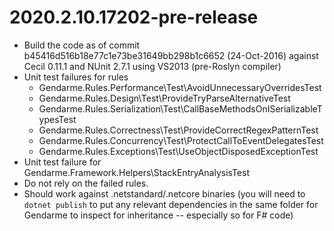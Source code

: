 # 2020.2.10.17202-pre-release
* Build the code as of commit b45416d516b18e77c1e73be31649bb298b1c6652 (24-Oct-2016) against Cecil 0.11.1 and NUnit 2.7.1 using VS2013 (pre-Roslyn compiler)
* Unit test failures for rules
  * Gendarme.Rules.Performance\Test\AvoidUnnecessaryOverridesTest
  * Gendarme.Rules.Design\Test\ProvideTryParseAlternativeTest
  * Gendarme.Rules.Serialization\Test\CallBaseMethodsOnISerializableTypesTest
  * Gendarme.Rules.Correctness\Test\ProvideCorrectRegexPatternTest
  * Gendarme.Rules.Concurrency\Test\ProtectCallToEventDelegatesTest
  * Gendarme.Rules.Exceptions\Test\UseObjectDisposedExceptionTest
* Unit test failure for Gendarme.Framework.Helpers\StackEntryAnalysisTest
* Do not rely on the failed rules.
* Should work against .netstandard/.netcore binaries (you will need to `dotnet publish` to put any relevant dependencies in the same folder for Gendarme to inspect for inheritance -- especially so for F# code)
